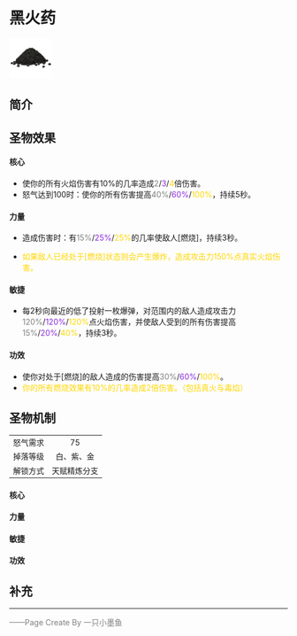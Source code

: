 # 黑火药
![黑火药](../Img/Texture2D_Potion/黑火药.png)
## 简介
## 圣物效果
#### **核心**  
- 使你的所有火焰伤害有10%的几率造成<font color=gray>2</font>/<font color=BlueViolet>3</font>/<font color=gold>4</font>倍伤害。
- 怒气达到100时：使你的所有伤害提高<font color=gray>40%</font>/<font color=BlueViolet>60%</font>/<font color=gold>100%</font>，持续5秒。
#### **力量**
- 造成伤害时：有<font color=gray>15%</font>/<font color=BlueViolet>25%</font>/<font color=gold>25%</font>的几率使敌人[燃烧]，持续3秒。

- <font color=gold>如果敌人已经处于[燃烧]状态则会产生爆炸，造成攻击力150%点真实火焰伤害。</font>
#### **敏捷**
- 每2秒向最近的低了投射一枚爆弹，对范围内的敌人造成攻击力<font color=gray>120%</font>/<font color=BlueViolet>120%</font>/<font color=gold>120%</font>点火焰伤害，并使敌人受到的所有伤害提高<font color=gray>15%</font>/<font color=BlueViolet>20%</font>/<font color=gold>40%</font>，持续3秒。
#### **功效**
- 使你对处于[燃烧]的敌人造成的伤害提高<font color=gray>30%</font>/<font color=BlueViolet>60%</font>/<font color=gold>100%</font>。
- <font color=gold>你的所有燃烧效果有10%的几率造成2倍伤害。（包括真火与毒焰）</font>

## 圣物机制
|||
| :----: | :----: |
|怒气需求|75|
|掉落等级|白、紫、金|
|解锁方式|天赋精炼分支|

#### **核心**

#### **力量**

#### **敏捷**

#### **功效**


## 补充

---

<font color=grey>——Page Create By 一只小墨鱼</font>
